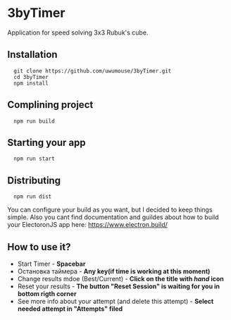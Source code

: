 # 3byTimer
Application for speed solving 3x3 Rubuk's cube.

## Installation
```
  git clone https://github.com/uwumouse/3byTimer.git
  cd 3byTimer
  npm install
```

## Complining project
```
  npm run build
```
## Starting your app 
```
  npm run start
```
## Distributing
```
  npm run dist
```
You can configure your build as you want, but I decided to keep things simple.
Also you cant find documentation and guildes about how to build your ElectoronJS app here: https://www.electron.build/


## How to use it?  
- Start Timer - __Spacebar__
- Остановка таймера - __Any key(if time is working at this moment)__
- Change results mdoe (Best/Current) - __Click on the title with *hand* icon__
- Reset your results - __The button "Reset Session" is waiting for you in bottom rigth corner__
- See more info about your attempt (and delete this attempt) - __Select needed attempt in "Attempts" filed__
